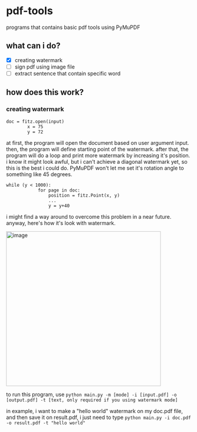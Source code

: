 # pdf-tools
programs that contains basic pdf tools using PyMuPDF
## what can i do?
- [x] creating watermark
- [ ] sign pdf using image file
- [ ] extract sentence that contain specific word
## how does this work?
### creating watermark
```
doc = fitz.open(input) 
        x = 75
        y = 72
```
at first, the program will open the document based on user argument input. then, the program will define starting point of the watermark. after that, the program will do a loop and print more watermark by increasing it's position. i know it might look awful, but i can't achieve a diagonal watermark yet, so this is the best i could do. PyMuPDF won't let me set it's rotation angle to something like 45 degrees.
```
while (y < 1000):
            for page in doc:
                position = fitz.Point(x, y)
                ...
                y = y+40
```
i might find a way around to overcome this problem in a near future. anyway, here's how it's look with watermark.

<img width="419" alt="image" src="https://github.com/yogarn/pdf-tools/assets/144443155/999fafd0-e254-4a30-b03f-3b063041f904">

to run this program, use ```python main.py -m [mode] -i [input.pdf] -o [output.pdf] -t [text, only required if you using watermark mode]```

in example, i want to make a "hello world" watermark on my doc.pdf file, and then save it on result.pdf, i just need to type ```python main.py -i doc.pdf -o result.pdf -t "hello world"```
